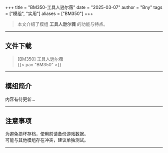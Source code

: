 +++
title = "BM350-工具人逊尔薇"
date = "2025-03-07"
author = "Bny"
tags = ["模组", "实用"]
aliases = ["BM350"]
+++

> 本文介绍了模组 **工具人逊尔薇** 的功能与特点。

---

## 文件下载

> [BM350] 工具人逊尔薇  
{{< pan "BM350" >}}  

---

## 模组简介

>  
内容有待更新...  

---

## 注意事项

>  
为避免损坏存档，使用前请备份游戏数据。  
可能与其他模组存在冲突，建议单独测试。  

---

